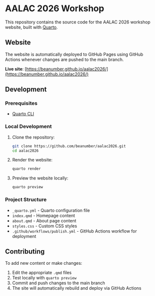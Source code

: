 # AALAC 2026 Workshop

This repository contains the source code for the AALAC 2026 workshop website, built with [Quarto](https://quarto.org/).

## Website

The website is automatically deployed to GitHub Pages using GitHub Actions whenever changes are pushed to the main branch.

**Live site**: [https://beanumber.github.io/aalac2026/](https://beanumber.github.io/aalac2026/)

## Development

### Prerequisites

- [Quarto CLI](https://quarto.org/docs/get-started/)

### Local Development

1. Clone the repository:
   ```bash
   git clone https://github.com/beanumber/aalac2026.git
   cd aalac2026
   ```

2. Render the website:
   ```bash
   quarto render
   ```

3. Preview the website locally:
   ```bash
   quarto preview
   ```

### Project Structure

- `_quarto.yml` - Quarto configuration file
- `index.qmd` - Homepage content
- `about.qmd` - About page content
- `styles.css` - Custom CSS styles
- `.github/workflows/publish.yml` - GitHub Actions workflow for deployment

## Contributing

To add new content or make changes:

1. Edit the appropriate `.qmd` files
2. Test locally with `quarto preview`
3. Commit and push changes to the main branch
4. The site will automatically rebuild and deploy via GitHub Actions
